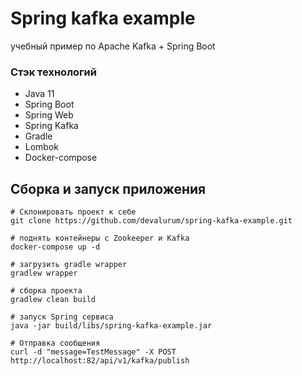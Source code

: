 # Spring kafka example

учебный пример по Apache Kafka + Spring Boot

### Стэк технологий
- Java 11
- Spring Boot
- Spring Web
- Spring Kafka
- Gradle
- Lombok
- Docker-compose

## Сборка и запуск приложения
```shell script
# Склонировать проект к себе
git clone https://github.com/devalurum/spring-kafka-example.git

# поднять контейнеры c Zookeeper и Kafka
docker-compose up -d

# загрузить gradle wrapper
gradlew wrapper

# сборка проекта
gradlew clean build 

# запуск Spring сервиса
java -jar build/libs/spring-kafka-example.jar 

# Отправка сообщения
curl -d "message=TestMessage" -X POST http://localhost:82/api/v1/kafka/publish
```

